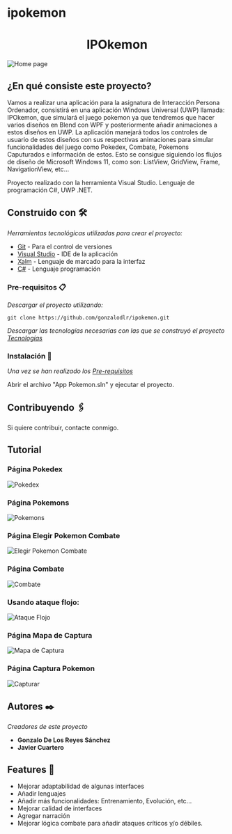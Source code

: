 <!-- @format -->

# ipokemon

<h1 align="center"> IPOkemon </h1>

![Home page](screenshoots/inicio.png)

## ¿En qué consiste este proyecto?

Vamos a realizar una aplicación para la asignatura de Interacción Persona Ordenador, consistirá en una aplicación Windows Universal (UWP) llamada: IPOkemon, que simulará el juego pokemon ya que tendremos que hacer varios diseños en Blend con WPF y posteriormente añadir animaciones a estos diseños en UWP. La aplicación manejará todos los controles de usuario de estos diseños con sus respectivas animaciones para simular funcionalidades del juego como Pokedex, Combate, Pokemons Caputurados e información de estos.
Esto se consigue siguiendo los flujos de diseño de Microsoft Windows 11, como son: ListView, GridView, Frame, NavigationView, etc...

Proyecto realizado con la herramienta Visual Studio.
Lenguaje de programación C#, UWP .NET.

## Construido con 🛠️

_Herramientas tecnológicas utilizadas para crear el proyecto:_

- [Git](https://git-scm.com/downloads) - Para el control de versiones
- [Visual Studio](https://visualstudio.microsoft.com/es/downloads/) - IDE de la aplicación
- [Xalm](https://learn.microsoft.com/es-es/dotnet/desktop/wpf/xaml/?view=netdesktop-8.0) - Lenguaje de marcado para la interfaz
- [C#](https://learn.microsoft.com/es-es/dotnet/csharp/) - Lenguaje programación

### Pre-requisitos 📋

_Descargar el proyecto utilizando:_

```
git clone https://github.com/gonzalodlr/ipokemon.git
```

_Descargar las tecnologías necesarias con las que se construyó el proyecto [Tecnologías](#construido-con-️)_

### Instalación 🔧

_Una vez se han realizado los [Pre-requisitos](#pre-requisitos-)_

Abrir el archivo "App Pokemon.sln" y ejecutar el proyecto.

## Contribuyendo 🖇️

Si quiere contribuir, contacte conmigo.

## Tutorial

### Página Pokedex

![Pokedex](screenshoots/pokedex.png)

### Página Pokemons

![Pokemons](screenshoots/pokemons.png)

### Página Elegir Pokemon Combate

![Elegir Pokemon Combate](screenshoots/escogerCombate.png)

### Página Combate

![Combate](screenshoots/combate.png)

### Usando ataque flojo:

![Ataque Flojo](screenshoots/ataques.png)

### Página Mapa de Captura

![Mapa de Captura](screenshoots/mapa.png)

### Página Captura Pokemon

![Capturar](screenshoots/capturar.png)

## Autores ✒️

_Creadores de este proyecto_

- **Gonzalo De Los Reyes Sánchez**
- **Javier Cuartero**

## Features 🎁

- Mejorar adaptabilidad de algunas interfaces
- Añadir lenguajes
- Añadir más funcionalidades: Entrenamiento, Evolución, etc...
- Mejorar calidad de interfaces
- Agregar narración
- Mejorar lógica combate para añadir ataques críticos y/o débiles.

